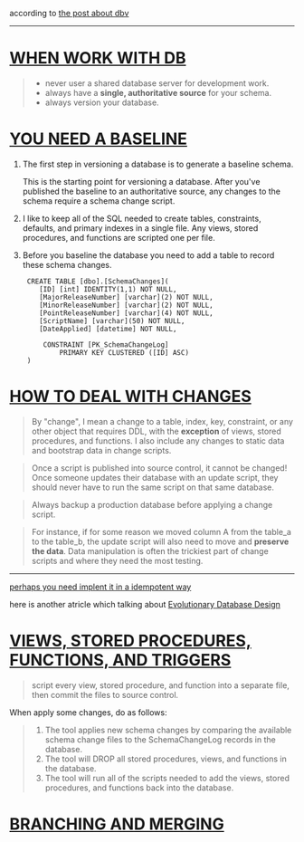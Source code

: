 according to [the post about dbv](https://blog.codinghorror.com/get-your-database-under-version-control/ "get your database under version control")

***

# [WHEN WORK WITH DB](https://odetocode.com/blogs/scott/archive/2008/01/30/three-rules-for-database-work.aspx) #

> * never user a shared database server for development work.
> * always have a **single, authoritative source** for your schema.
> * always version your database.

# [YOU NEED A BASELINE](https://odetocode.com/blogs/scott/archive/2008/01/31/versioning-databases-the-baseline.aspx) #

1. The first step in versioning a database is to generate a baseline schema. 

	This is the starting point for versioning a database. After you've published the baseline to an authoritative source, any changes to the schema require a schema change script.
	
2. I like to keep all of the SQL needed to create tables, constraints, defaults, and primary indexes in a single file. Any views, stored procedures, and functions are scripted one per file.

3. Before you baseline the database you need to add a table to record these schema changes.
		
		CREATE TABLE [dbo].[SchemaChanges](
		   [ID] [int] IDENTITY(1,1) NOT NULL,
		   [MajorReleaseNumber] [varchar](2) NOT NULL,
		   [MinorReleaseNumber] [varchar](2) NOT NULL,
		   [PointReleaseNumber] [varchar](4) NOT NULL,
		   [ScriptName] [varchar](50) NOT NULL,
		   [DateApplied] [datetime] NOT NULL,

		    CONSTRAINT [PK_SchemaChangeLog] 
		        PRIMARY KEY CLUSTERED ([ID] ASC)
		)

# [HOW TO DEAL WITH CHANGES](https://odetocode.com/blogs/scott/archive/2008/02/02/versioning-databases-change-scripts.aspx) #

> By "change", I mean a change to a table, index, key, constraint, or any other object that requires DDL, 
> with the **exception** of   views, stored procedures, and functions. 
> I also include any changes to static data and bootstrap data in change scripts.

> Once a script is published into source control, it cannot be changed!
> Once someone updates their database with an update script, they should never have to run the same script on that same database.

> Always backup a production database before applying a change script. 

> For instance, if for some reason we moved column A from the table_a to the table_b, the update script will also need to 
> move and **preserve the data**. Data manipulation is often the trickiest part of change scripts and where they need 
> the most testing.

***

[perhaps you need implent it in a idempotent way](https://haacked.com/archive/2006/07/05/bulletproofsqlchangescriptsusinginformation_schemaviews.aspx/)

here is another atricle which talking about [Evolutionary Database Design](https://martinfowler.com/articles/evodb.html)

# [VIEWS, STORED PROCEDURES, FUNCTIONS, AND TRIGGERS](https://odetocode.com/blogs/scott/archive/2008/02/02/versioning-databases-views-stored-procedures-and-the-like.aspx) #

> script every view, stored procedure, and function into a separate file, then commit the files to source control.

When apply some changes, do as follows:

> 1. The tool applies new schema changes by comparing the available schema change files to the SchemaChangeLog records in the database. 
> 2. The tool will DROP all stored procedures, views, and functions in the database. 
> 3. The tool will run all of the scripts needed to add the views, stored procedures, and functions back into the database. 

# [BRANCHING AND MERGING](https://odetocode.com/blogs/scott/archive/2008/02/03/versioning-databases-branching-and-merging.aspx) #


